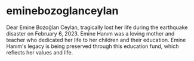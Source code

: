 # eminebozoglanceylan
Dear Emine Bozoğlan Ceylan, tragically lost her life during the earthquake disaster on February 6, 2023. Emine Hanım was a loving mother and teacher who dedicated her life to her children and their education. Emine Hanım's legacy is being preserved through this education fund, which reflects her values and life.
